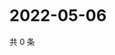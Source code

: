 # 2022-05-06

共 0 条

<!-- BEGIN WEIBO -->
<!-- 最后更新时间 Fri May 06 2022 06:13:57 GMT+0800 (China Standard Time) -->

<!-- END WEIBO -->
